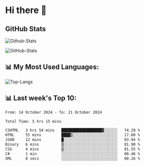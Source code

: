 # Hi there 👋

## GitHub Stats
![Github-Stats](https://github-readme-stats-sigma-five.vercel.app/api?username=ltorson&show_icons=true&theme=radical&count_private=true&show=reviews,discussions_started,discussions_answered,prs_merged,prs_merged_percentage)

![GitHub-Stats](https://github-readme-stats.vercel.app/api/wakatime?username=LeeTorson&theme=synthwave&size_weight=0.5&count_weight=0.5&title_color=36F9F6&langs_count=10&count_private=true)

## 📊 My Most Used Languages:
![Top-Langs](https://github-readme-stats-sigma-five.vercel.app/api/top-langs/?username=LTorson&layout=compact&langs_count=10)


## 📊 Last week's Top 10:
<!--START_SECTION:waka-->

```txt
From: 14 October 2024 - To: 21 October 2024

Total Time: 5 hrs 15 mins

CSHTML   3 hrs 54 mins   ██████████████████▓░░░░░░   74.29 %
HTML     55 mins         ████▒░░░░░░░░░░░░░░░░░░░░   17.60 %
JSON     12 mins         █░░░░░░░░░░░░░░░░░░░░░░░░   03.94 %
Binary   6 mins          ▒░░░░░░░░░░░░░░░░░░░░░░░░   01.90 %
CSS      4 mins          ▒░░░░░░░░░░░░░░░░░░░░░░░░   01.55 %
C#       1 min           ░░░░░░░░░░░░░░░░░░░░░░░░░   00.46 %
XML      0 secs          ░░░░░░░░░░░░░░░░░░░░░░░░░   00.26 %
```

<!--END_SECTION:waka-->
